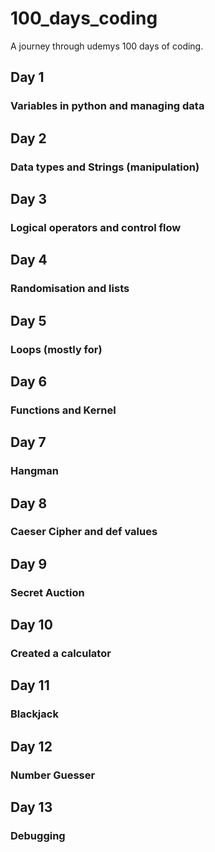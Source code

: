 # 100_days_coding
A journey through udemys 100 days of coding.
## Day 1
### Variables in python and managing data
## Day 2
### Data types and Strings (manipulation)
## Day 3
### Logical operators and control flow
## Day 4
### Randomisation and lists
## Day 5
### Loops (mostly for)
## Day 6
### Functions and Kernel
## Day 7
### Hangman 
## Day 8
### Caeser Cipher and def values
## Day 9
### Secret Auction
## Day 10
### Created a calculator
## Day 11
### Blackjack
## Day 12
### Number Guesser
## Day 13
### Debugging
